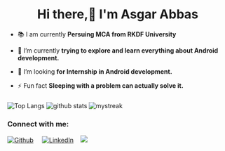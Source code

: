<h1 align="center">Hi there,👋 I'm Asgar Abbas</h1>

- 📚 I am currently **Persuing MCA from RKDF University**

- 🌱 I’m currently **trying to explore and learn everything about Android development.**

- 🤔 I’m looking **for Internship in Android development.**

- ⚡ Fun fact **Sleeping with a problem can actually solve it.**



###

![ Top Langs](https://github-readme-stats.vercel.app/api/top-langs/?username=asgar72&theme=tokyonight&layout=compact)
![ github stats](https://github-readme-stats.vercel.app/api?username=asgar72&show_icons=true&theme=tokyonight)
<img src="https://github-readme-streak-stats.herokuapp.com/?user=asgar72&theme=tokyonight" alt="mystreak"/>

### Connect with me:


<p><a href="https://github.com/asgar72" target="_blank"><img alt="Github" src="https://img.shields.io/badge/GitHub-%2312100E.svg?&style=for-the-badge&logo=Github&logoColor=white" /></a> &nbsp;&nbsp;&nbsp;&nbsp;<a href="https://www.linkedin.com/in/asgar72/" target="_blank"><img alt="LinkedIn" src="https://img.shields.io/badge/linkedin-%230077B5.svg?&style=for-the-badge&logo=linkedin&logoColor=white" /></a>&nbsp;&nbsp;&nbsp;&nbsp;<a href="mailto:72asgar72@gmail.com?subject=Olá%20Punit"><img src="https://img.shields.io/badge/gmail-%23D14836.svg?&style=for-the-badge&logo=gmail&logoColor=white" /></a>&nbsp;&nbsp;&nbsp;&nbsp;


